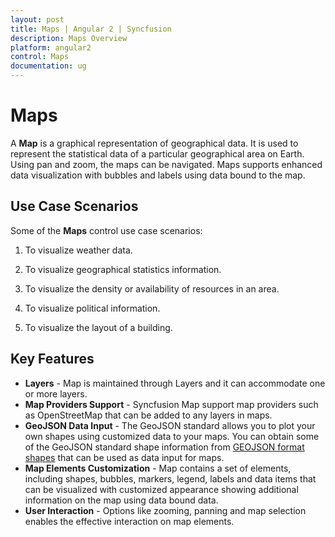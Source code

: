 ```yaml
---
layout: post
title: Maps | Angular 2 | Syncfusion
description: Maps Overview
platform: angular2
control: Maps
documentation: ug
---
```


# Maps

A **Map** is a graphical representation of geographical data. It is used to represent the statistical data of a particular geographical area on Earth. Using pan and zoom, the maps can be navigated. Maps supports enhanced data visualization with bubbles and labels using data bound to the map.

## Use Case Scenarios

Some of the **Maps** control use case scenarios:

1. To visualize weather data.

2. To visualize geographical statistics information.

3. To visualize the density or availability of resources in an area.

4. To visualize political information.

5. To visualize the layout of a building.

## Key Features

* **Layers** - Map is maintained through Layers and it can accommodate one or more layers.
* **Map Providers Support** - Syncfusion Map support map providers such as OpenStreetMap that can be added to any layers in maps.
* **GeoJSON Data Input** - The GeoJSON standard allows you to plot your own shapes using customized data to your maps. You can obtain some of the GeoJSON standard shape information from [GEOJSON format shapes](http://www.syncfusion.com/uploads/user/uploads/Maps_GeoJSON.zip) that can be used as data input for maps.
* **Map Elements Customization** - Map contains a set of elements, including shapes, bubbles, markers, legend, labels and data items that can be visualized with customized appearance showing additional information on the map using data bound data.
* **User Interaction** - Options like zooming, panning and map selection enables the effective interaction on map elements.


